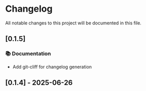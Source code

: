 # Changelog

All notable changes to this project will be documented in this file.

## [0.1.5]

### 📚 Documentation

- Add git-cliff for changelog generation

## [0.1.4] - 2025-06-26
